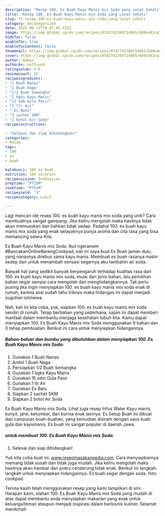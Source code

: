 ```yaml
---
description: "Resep 100. Es Buah Kayu Manis mix Soda yang Lezat Sekali"
title: "Resep 100. Es Buah Kayu Manis mix Soda yang Lezat Sekali"
slug: 75-resep-100-es-buah-kayu-manis-mix-soda-yang-lezat-sekali
category: Uncategorized
date: 2022-06-11T19:47:45.725Z
image: https://img-global.cpcdn.com/recipes/07d27d22607148b5/680x482cq70/100-es-buah-kayu-manis-mix-soda-foto-resep-utama.jpg
hideToc: false
enableToc: true
enableTocContent: false
thumbnail: https://img-global.cpcdn.com/recipes/07d27d22607148b5/680x482cq70/100-es-buah-kayu-manis-mix-soda-foto-resep-utama.jpg
cover: https://img-global.cpcdn.com/recipes/07d27d22607148b5/680x482cq70/100-es-buah-kayu-manis-mix-soda-foto-resep-utama.jpg
author: Admin
authorAv: notfound
ratingvalue: 4.6
reviewcount: 16
recipeingredient:
- "1 Buah Nanas"
- "1 Buah Naga"
- "1/2 Buah Semangka"
- "1 bgks Kayu Manis"
- "15 sdm Gula Pasir"
- "1 ltr Air"
- " Es Batu"
- "2 sachet SKM"
- "2 botol Air Soda"
recipeinstructions:

- "Selesai dan siap dihidangkan!"
categories:
- Resep
tags:
- 100
- es
- buah

katakunci: 100 es buah 
nutrition: 109 calories
recipecuisine: Indonesian
preptime: "PT23M"
cooktime: "PT51M"
recipeyield: "3"
recipecategory: Lunch

---
```





Lagi mencari ide resep 100. es buah kayu manis mix soda yang unik? Cara membuatnya sangat gampang. Jika keliru mengolah maka hasilnya tidak akan memuaskan dan bahkan tidak sedap. Padahal 100. es buah kayu manis mix soda yang enak selayaknya punya aroma dan cita rasa yang bisa memancing selera Kita.





Es Buah Kayu Manis mix Soda. Ikut ngeramein #BancakanOnlineBarengCookpad, kali ini saya buat Es Buah jaman dulu, yang nanasnya direbus sama kayu manis. Membuat es buah rasanya makin sedep dan untuk menambah sensasi segarnya aku tambahin air soda.

Banyak hal yang sedikit banyak berpengaruh terhadap kualitas rasa dari 100. es buah kayu manis mix soda, mulai dari jenis bahan, lalu pemilihan bahan segar sampai cara mengolah dan menghidangkannya. Tak perlu pusing jika ingin menyiapkan 100. es buah kayu manis mix soda enak di rumah, karena asal sudah tahu triknya maka hidangan ini dapat menjadi suguhan istimewa.






Nah, kali ini kita coba, yuk, siapkan 100. es buah kayu manis mix soda sendiri di rumah. Tetap berbahan yang sederhana, sajian ini dapat memberi manfaat dalam membantu menjaga kesehatan tubuh kita. Kamu dapat menyiapkan 100. Es Buah Kayu Manis mix Soda menggunakan 9 bahan dan 0 tahap pembuatan. Berikut ini cara untuk menyiapkan hidangannya.

<!--inarticleads1-->

##### Bahan-bahan dan bumbu yang dibutuhkan dalam menyiapkan 100. Es Buah Kayu Manis mix Soda:

1. Gunakan 1 Buah Nanas
1. Ambil 1 Buah Naga
1. Persiapkan 1/2 Buah Semangka
1. Gunakan 1 bgks Kayu Manis
1. Gunakan 15 sdm Gula Pasir
1. Gunakan 1 ltr Air
1. Gunakan  Es Batu
1. Siapkan 2 sachet SKM
1. Siapkan 2 botol Air Soda


Es Buah Kayu Manis mix Soda. Lihat juga resep Infus Water Kayu manis, kunyit, jahe, ketumbar, dan kurma enak lainnya. Es Setup Buah ini dibuat dari campuran buah-buahan, yang kemudian disiram dengan saus kuah gula dan kayumanis. Es buah ini sangat populer di daerah Jawa. 

<!--inarticleads2-->

#####  untuk membuat 100. Es Buah Kayu Manis mix Soda:


1. Selesai dan siap dihidangkan!

Yuk kita coba buat ini. www.resepmasakanpedia.com. Cara menyiapkannya memang tidak susah dan tidak juga mudah. Jika keliru mengolah maka hasilnya akan hambar dan justru cenderung tidak enak. Berikut ini langkah-langkah untuk menyiapkan hidangannya. Es buah segar dengan soda. foto: cookpad. 

Terima kasih telah menggunakan resep yang kami tampilkan di sini. Harapan kami, olahan 100. Es Buah Kayu Manis mix Soda yang mudah di atas dapat membantu anda menyiapkan makanan yang enak untuk keluarga/teman ataupun menjadi inspirasi dalam berbisnis kuliner. Selamat menikmati
